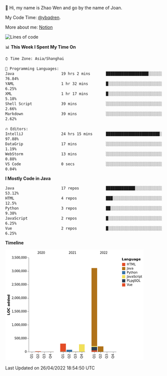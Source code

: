 :wave: Hi, my name is Zhao Wen and go by the name of Joan.

My Code Time: [@ybqdren](https://wakatime.com/@ybqdren).

More about me: [Notion](https://ybqdren.notion.site/ybqdren/Wen-Zhao-Java-03c1dd267cf5427c908cc5a01541717e)


<!--START_SECTION:waka-->
![Lines of code](https://img.shields.io/badge/From%20Hello%20World%20I%27ve%20Written-4%20Million%20lines%20of%20code-blue)

📊 **This Week I Spent My Time On** 

```text
⌚︎ Time Zone: Asia/Shanghai

💬 Programming Languages: 
Java                     19 hrs 2 mins       ███████████████████░░░░░░   76.84% 
YAML                     1 hr 32 mins        █░░░░░░░░░░░░░░░░░░░░░░░░   6.25% 
XML                      1 hr 17 mins        █░░░░░░░░░░░░░░░░░░░░░░░░   5.18% 
Shell Script             39 mins             ░░░░░░░░░░░░░░░░░░░░░░░░░   2.66% 
Markdown                 39 mins             ░░░░░░░░░░░░░░░░░░░░░░░░░   2.62%

🔥 Editors: 
IntelliJ                 24 hrs 15 mins      ████████████████████████░   97.88% 
DataGrip                 17 mins             ░░░░░░░░░░░░░░░░░░░░░░░░░   1.19% 
WebStorm                 13 mins             ░░░░░░░░░░░░░░░░░░░░░░░░░   0.88% 
VS Code                  0 secs              ░░░░░░░░░░░░░░░░░░░░░░░░░   0.04%

```

**I Mostly Code in Java** 

```text
Java                     17 repos            █████████████░░░░░░░░░░░░   53.12% 
HTML                     4 repos             ███░░░░░░░░░░░░░░░░░░░░░░   12.5% 
Python                   3 repos             ██░░░░░░░░░░░░░░░░░░░░░░░   9.38% 
JavaScript               2 repos             █░░░░░░░░░░░░░░░░░░░░░░░░   6.25% 
Vue                      2 repos             █░░░░░░░░░░░░░░░░░░░░░░░░   6.25%

```


**Timeline**

![Chart not found](https://raw.githubusercontent.com/ybqdren/ybqdren/main/charts/bar_graph.png) 


 Last Updated on 26/04/2022 18:54:50 UTC
<!--END_SECTION:waka-->

